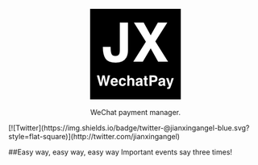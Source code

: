 <p align="center" >
  <img src="https://github.com/augsun/JXWechatPay/blob/master/JXWechatPay/Assets.xcassets/AppIcon.appiconset/JXWechatPay_180.png" alt="JXRollView" title="JXRollView">
</p>
<p align="center" >
WeChat payment manager.
</p>
[![Twitter](https://img.shields.io/badge/twitter-@jianxingangel-blue.svg?style=flat-square)](http://twitter.com/jianxingangel)

##Easy way, easy way, easy way
Important events say three times!
